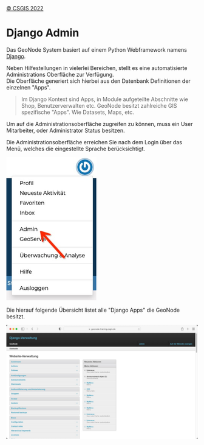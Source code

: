 <!-- the Menu -->
<link rel="stylesheet" media="all" href="../styles.css" />
<div id="logo"><a href="https://csgis.de">© CSGIS 2022</a></div>
<div id="menu"></div>
<div id="jumpMenu"></div>
<script src="../menu.js"></script>
<script src="../jumpmenu.js"></script>
<!-- the Menu -->


# Django Admin

Das GeoNode System basiert auf einem Python Webframework namens [Django](https://www.djangoproject.com/).

Neben Hilfestellungen in vielerlei Bereichen, stellt es eine automatisierte Administrations Oberfläche zur Verfügung.  
Die Oberfläche generiert sich hierbei aus den Datenbank Definitionen der einzelnen "Apps".

> Im Django Kontext sind Apps, in Module aufgeteilte Abschnitte wie Shop, Benutzerverwalten etc. GeoNode besitzt zahlreiche GIS spezifische "Apps". Wie Datasets, Maps, etc.

Um auf die Administrationsoberfläche zugreifen zu können, muss ein User Mitarbeiter, oder Administrator Status besitzen.

Die Administrationsoberfläche erreichen Sie nach dem Login über das Menü, welches die eingestellte Sprache berücksichtigt.

![Django Admin link](images/admin_menu.jpeg)

Die hierauf folgende Übersicht listet alle "Django Apps" die GeoNode besitzt.

![Django Admin Startseite](images/django_admin_start.jpeg)